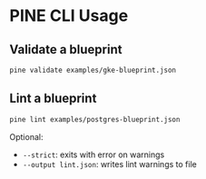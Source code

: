 # PINE CLI Usage

## Validate a blueprint

```bash
pine validate examples/gke-blueprint.json
```

## Lint a blueprint

```bash
pine lint examples/postgres-blueprint.json
```

Optional:
- `--strict`: exits with error on warnings
- `--output lint.json`: writes lint warnings to file

